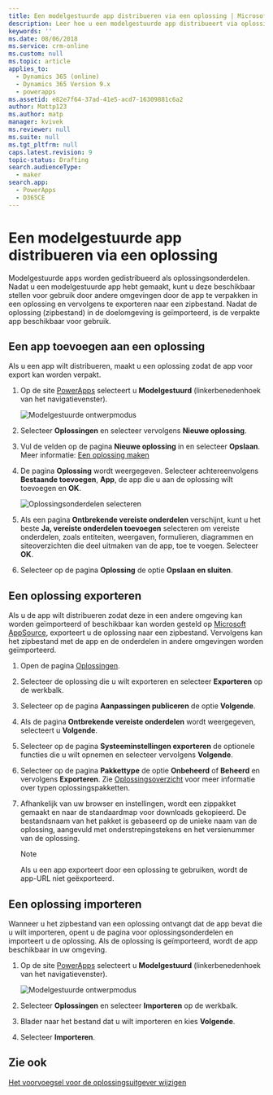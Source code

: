 ```yaml
---
title: Een modelgestuurde app distribueren via een oplossing | MicrosoftDocs
description: Leer hoe u een modelgestuurde app distribueert via oplossingen
keywords: ''
ms.date: 08/06/2018
ms.service: crm-online
ms.custom: null
ms.topic: article
applies_to:
  - Dynamics 365 (online)
  - Dynamics 365 Version 9.x
  - powerapps
ms.assetid: e82e7f64-37ad-41e5-acd7-16309881c6a2
author: Mattp123
ms.author: matp
manager: kvivek
ms.reviewer: null
ms.suite: null
ms.tgt_pltfrm: null
caps.latest.revision: 9
topic-status: Drafting
search.audienceType:
  - maker
search.app:
  - PowerApps
  - D365CE
---
```


# <a name="distribute-a-model-driven-app-using-a-solution"></a>Een modelgestuurde app distribueren via een oplossing

Modelgestuurde apps worden gedistribueerd als oplossingsonderdelen. Nadat u een modelgestuurde app hebt gemaakt, kunt u deze beschikbaar stellen voor gebruik door andere omgevingen door de app te verpakken in een oplossing en vervolgens te exporteren naar een zipbestand. Nadat de oplossing (zipbestand) in de doelomgeving is geïmporteerd, is de verpakte app beschikbaar voor gebruik. 
  
## <a name="add-an-app-to-a-solution"></a>Een app toevoegen aan een oplossing
Als u een app wilt distribueren, maakt u een oplossing zodat de app voor export kan worden verpakt.

1. Op de site [PowerApps](https://web.powerapps.com/?utm_source=padocs&utm_medium=linkinadoc&utm_campaign=referralsfromdoc) selecteert u **Modelgestuurd** (linkerbenedenhoek van het navigatievenster).  

    ![Modelgestuurde ontwerpmodus](media/model-driven-switch.png)

2. Selecteer **Oplossingen** en selecteer vervolgens **Nieuwe oplossing**.
3. Vul de velden op de pagina **Nieuwe oplossing** in en selecteer **Opslaan**. Meer informatie: [Een oplossing maken](../common-data-service/create-solution.md)
4. De pagina **Oplossing** wordt weergegeven. Selecteer achtereenvolgens **Bestaande toevoegen**, **App**, de app die u aan de oplossing wilt toevoegen en **OK**. 

    ![Oplossingsonderdelen selecteren](media/select-solution-components.png)

5. Als een pagina **Ontbrekende vereiste onderdelen** verschijnt, kunt u het beste **Ja, vereiste onderdelen toevoegen** selecteren om vereiste onderdelen, zoals entiteiten, weergaven, formulieren, diagrammen en siteoverzichten die deel uitmaken van de app, toe te voegen. Selecteer **OK**.
6. Selecteer op de pagina **Oplossing** de optie **Opslaan en sluiten**.

## <a name="export-a-solution"></a>Een oplossing exporteren
Als u de app wilt distribueren zodat deze in een andere omgeving kan worden geïmporteerd of beschikbaar kan worden gesteld op [Microsoft AppSource](https://appsource.microsoft.com/), exporteert u de oplossing naar een zipbestand. Vervolgens kan het zipbestand met de app en de onderdelen in andere omgevingen worden geïmporteerd.

1. Open de pagina [Oplossingen](advanced-navigation.md#solutions). 
2. Selecteer de oplossing die u wilt exporteren en selecteer **Exporteren** op de werkbalk. 
3. Selecteer op de pagina **Aanpassingen publiceren** de optie **Volgende**.
4. Als de pagina **Ontbrekende vereiste onderdelen** wordt weergegeven, selecteert u **Volgende**. 
5. Selecteer op de pagina **Systeeminstellingen exporteren** de optionele functies die u wilt opnemen en selecteer vervolgens **Volgende**. 
6. Selecteer op de pagina **Pakkettype** de optie **Onbeheerd** of **Beheerd** en vervolgens **Exporteren**. Zie [Oplossingsoverzicht](../common-data-service/solutions-overview.md) voor meer informatie over typen oplossingspakketten.
7. Afhankelijk van uw browser en instellingen, wordt een zippakket gemaakt en naar de standaardmap voor downloads gekopieerd. De bestandsnaam van het pakket is gebaseerd op de unieke naam van de oplossing, aangevuld met onderstrepingstekens en het versienummer van de oplossing.

    > [!NOTE]
    > Als u een app exporteert door een oplossing te gebruiken, wordt de app-URL niet geëxporteerd.
  
## <a name="import-a-solution"></a>Een oplossing importeren  
Wanneer u het zipbestand van een oplossing ontvangt dat de app bevat die u wilt importeren, opent u de pagina voor oplossingsonderdelen en importeert u de oplossing. Als de oplossing is geïmporteerd, wordt de app beschikbaar in uw omgeving.

1. Op de site [PowerApps](https://web.powerapps.com/?utm_source=padocs&utm_medium=linkinadoc&utm_campaign=referralsfromdoc) selecteert u **Modelgestuurd** (linkerbenedenhoek van het navigatievenster).  

    ![Modelgestuurde ontwerpmodus](media/model-driven-switch.png)

2. Selecteer **Oplossingen** en selecteer **Importeren** op de werkbalk.
3. Blader naar het bestand dat u wilt importeren en kies **Volgende**.
4. Selecteer **Importeren**.

## <a name="see-also"></a>Zie ook
[Het voorvoegsel voor de oplossingsuitgever wijzigen](../common-data-service/change-solution-publisher-prefix.md)
